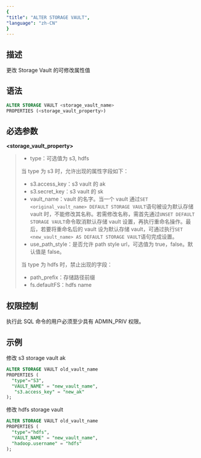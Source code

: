 ```yaml
---
{
"title": "ALTER STORAGE VAULT",
"language": "zh-CN"
}
---
```


## 描述

更改 Storage Vault 的可修改属性值

## 语法

```sql
ALTER STORAGE VAULT <storage_vault_name>
PROPERTIES (<storage_vault_property>)
```

## 必选参数

**<storage_vault_property>**

> - type：可选值为 s3, hdfs
>
> 
>
> 当 type 为 s3 时，允许出现的属性字段如下：
>
> - s3.access_key：s3 vault 的 ak
> - s3.secret_key：s3 vault 的 sk
> - vault_name：vault 的名字。当一个 vault 通过`SET <original_vault_name> DEFAULT STORAGE VAULT`语句被设为默认存储 vault 时，不能修改其名称。若需修改名称，需首先通过`UNSET DEFAULT STORAGE VAULT`命令取消默认存储 vault 设置，再执行重命名操作。最后，若要将重命名后的 vault 设为默认存储 vault，可通过执行`SET <new_vault_name> AS DEFAULT STORAGE VAULT`语句完成设置。
> - use_path_style：是否允许 path style url，可选值为 true，false。默认值是 false。
>
> 
>
> 当 type 为 hdfs 时，禁止出现的字段：
>
> - path_prefix：存储路径前缀
> - fs.defaultFS：hdfs name

## 权限控制

执行此 SQL 命令的用户必须至少具有 ADMIN_PRIV 权限。

## 示例

修改 s3 storage vault ak

```sql
ALTER STORAGE VAULT old_vault_name
PROPERTIES (
  "type"="S3",
  "VAULT_NAME" = "new_vault_name",
   "s3.access_key" = "new_ak"
);
```

修改 hdfs storage vault 

```sql
ALTER STORAGE VAULT old_vault_name
PROPERTIES (
  "type"="hdfs",
  "VAULT_NAME" = "new_vault_name",
  "hadoop.username" = "hdfs"
);
```